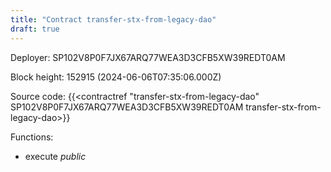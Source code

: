 ```yaml
---
title: "Contract transfer-stx-from-legacy-dao"
draft: true
---
```

Deployer: SP102V8P0F7JX67ARQ77WEA3D3CFB5XW39REDT0AM


 



Block height: 152915 (2024-06-06T07:35:06.000Z)

Source code: {{<contractref "transfer-stx-from-legacy-dao" SP102V8P0F7JX67ARQ77WEA3D3CFB5XW39REDT0AM transfer-stx-from-legacy-dao>}}

Functions:

* execute _public_

